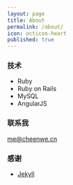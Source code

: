 ```yaml
---
layout: page
title: About
permalink: /about/
icon: octicon-heart
published: true
---
```



### 技术
 * Ruby
 * Ruby on Rails
 * MySQL
 * AngularJS

### 联系我

[me@cheenwe.cn](mailto:cxhyun@126.com)

### 感谢

* [Jekyll](http://jekyllrb.com)